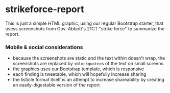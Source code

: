 # strikeforce-report
This is just a simple HTML graphic, using our regular Bootstrap starter, that usess screenshots from Gov. Abbott's 21CT "strike force" to summarize the report.

### Mobile & social considerations
- because the screenshots are static and the text within doesn't wrap, the screenshots are replaced by `<blockquote>`s of the text on small screens
- the graphics uses our Bootstrap template, which is responsive
- each finding is tweetable, which will hopefully increase sharing
- the listicle format itself is an attempt to increase shareability by creating an easily-digestable version of the report

